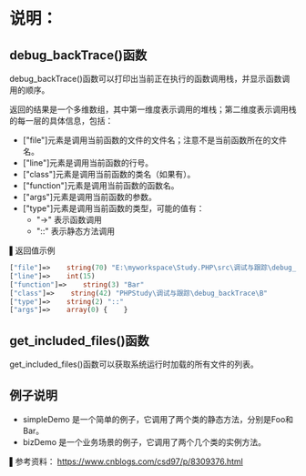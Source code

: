 # 说明：

## debug_backTrace()函数
debug_backTrace()函数可以打印出当前正在执行的函数调用栈，并显示函数调用的顺序。

返回的结果是一个多维数组，其中第一维度表示调用的堆栈；第二维度表示调用栈的每一层的具体信息，包括：
- ["file"]元素是调用当前函数的文件的文件名；注意不是当前函数所在的文件名。
- ["line"]元素是调用当前函数的行号。
- ["class"]元素是调用当前函数的类名（如果有）。
- ["function"]元素是调用当前函数的函数名。
- ["args"]元素是调用当前函数的参数。
- ["type"]元素是调用当前函数的类型，可能的值有：
  - "->" 表示函数调用
  - "::" 表示静态方法调用

▌返回值示例

```php
["file"]=>    string(70) "E:\myworkspace\Study.PHP\src\调试与跟踪\debug_backTrace\index.php"
["line"]=>    int(15)
["function"]=>    string(3) "Bar"
["class"]=>    string(42) "PHPStudy\调试与跟踪\debug_backTrace\B"
["type"]=>    string(2) "::"
["args"]=>    array(0) {    }
```
## get_included_files()函数
get_included_files()函数可以获取系统运行时加载的所有文件的列表。

## 例子说明
- simpleDemo 是一个简单的例子，它调用了两个类的静态方法，分别是Foo和Bar。
- bizDemo 是一个业务场景的例子，它调用了两个几个类的实例方法。

▌参考资料：
https://www.cnblogs.com/csd97/p/8309376.html


